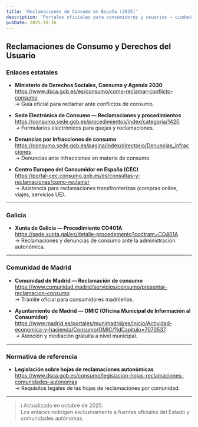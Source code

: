```yaml
---
title: 'Reclamaciones de Consumo en España (2025)'
description: 'Portales oficiales para consumidores y usuarios — ciudadanos españoles y extranjeros extracomunitarios — que deseen presentar reclamaciones ante empresas o servicios públicos. Incluye recursos para Galicia y Madrid.'
pubDate: 2025-10-16
---
```


## Reclamaciones de Consumo y Derechos del Usuario

### Enlaces estatales

- **Ministerio de Derechos Sociales, Consumo y Agenda 2030**  
  https://www.dsca.gob.es/es/consumo/como-reclamar-conflicto-consumo  
  → Guía oficial para reclamar ante conflictos de consumo.

- **Sede Electrónica de Consumo — Reclamaciones y procedimientos**  
  https://consumo.sede.gob.es/procedimientos/index/categoria/1420  
  → Formularios electrónicos para quejas y reclamaciones.

- **Denuncias por infracciones de consumo**  
  https://consumo.sede.gob.es/pagina/index/directorio/Denuncias_infracciones  
  → Denuncias ante infracciones en materia de consumo.

- **Centro Europeo del Consumidor en España (CEC)**  
  https://portal-cec.consumo.gob.es/es/consultas-y-reclamaciones/como-reclamar  
  → Asistencia para reclamaciones transfronterizas (compras online, viajes, servicios UE).

---

### Galicia

- **Xunta de Galicia — Procedimiento CO401A**  
  https://sede.xunta.gal/es/detalle-procedemento?codtram=CO401A  
  → Reclamaciones y denuncias de consumo ante la administración autonómica.

---

### Comunidad de Madrid

- **Comunidad de Madrid — Reclamación de consumo**  
  https://www.comunidad.madrid/servicios/consumo/presentar-reclamacion-consumo  
  → Trámite oficial para consumidores madrileños.

- **Ayuntamiento de Madrid — OMIC (Oficina Municipal de Información al Consumidor)**  
  https://www.madrid.es/portales/munimadrid/es/Inicio/Actividad-economica-y-hacienda/Consumo/OMIC/?idCapitulo=7070537  
  → Atención y mediación gratuita a nivel municipal.

---

### Normativa de referencia

- **Legislación sobre hojas de reclamaciones autonómicas**  
  https://www.dsca.gob.es/consumo/legislacion-hojas-reclamaciones-comunidades-autonomas  
  → Requisitos legales de las hojas de reclamaciones por comunidad.

---

> ℹ️ Actualizado en octubre de 2025.  
> Los enlaces redirigen exclusivamente a fuentes oficiales del Estado y comunidades autónomas.
